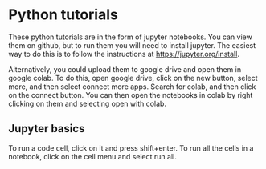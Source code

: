 # Python tutorials
These python tutorials are in the form of jupyter notebooks. You can view them on github, but to run them you will need to install jupyter. The easiest way to do this is to follow the instructions at https://jupyter.org/install.

Alternatively, you could upload them to google drive and open them in google colab. To do this, open google drive, click on the new button, select more, and then select connect more apps. Search for colab, and then click on the connect button. You can then open the notebooks in colab by right clicking on them and selecting open with colab.

## Jupyter basics
To run a code cell, click on it and press shift+enter. To run all the cells in a notebook, click on the cell menu and select run all.